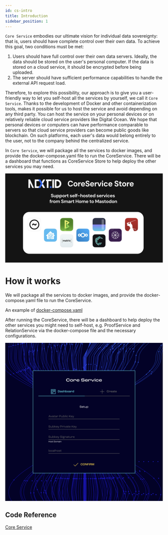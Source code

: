 ```yaml
---
id: cs-intro
title: Introduction
sidebar_position: 1
---
```


`Core Service` embodies our ultimate vision for individual data sovereignty: that is, users should have complete control over their own data.
To achieve this goal, two conditions must be met:
1. Users should have full control over their own data servers. Ideally, the data should be stored on the user's personal computer. If the data is stored on a cloud service, it should be encrypted before being uploaded.
2. The server should have sufficient performance capabilities to handle the external API request load.

Therefore, to explore this possibility, our approach is to give you a user-friendly way to let you self-host all the services by yourself, we call it `Core Service`. Thanks to the development of Docker and other containerization tools, makes it possible for us to host the service and avoid depending on any third party. You can host the service on your personal devices or on relatively reliable cloud service providers like Digital Ocean.
We hope that personal devices or computers can have performance comparable to servers so that cloud service providers can become public goods like blockchain. On such platforms, each user's data would belong entirely to the user, not to the company behind the centralized service.

In `Core Service`, we will package all the services to docker images, and provide the docker-compose.yaml file to run the CoreService. There will be a dashboard that functions as CoreService Store to help deploy the other services you may need. 

![](../../../static/img/coreservice-store.png)

# How it works
We will package all the services to docker images, and provide the docker-compose.yaml file to run the CoreService. 

An example of [docker-compose.yaml](https://github.com/NextDotID/core_service_sharp/blob/develop/build/docker-compose.yml)

After running the CoreService, there will be a dashboard to help deploy the other services you might need to self-host, e.g. ProofService and RelationService via the docker-compose file and the necessary configurations.

![](../../../static/img/coreservice-dashboard.png)

## Code Reference

[Core Service](https://github.com/NextDotID/core_service_sharp)


